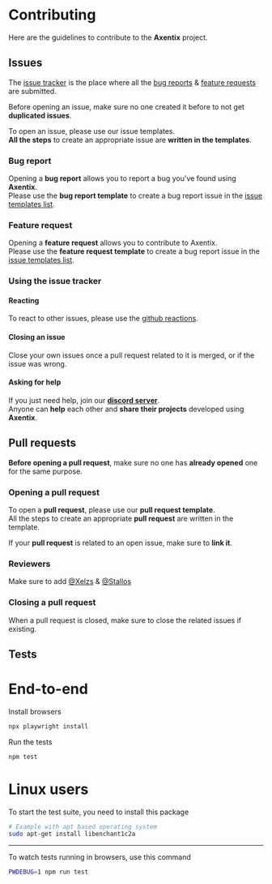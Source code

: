 # Contributing

Here are the guidelines to contribute to the **Axentix** project.

## Issues

The [issue tracker](https://github.com/axentix/axentix/issues) is the place where all the [bug reports](#bug-report) & [feature requests](#feature-request) are submitted.

Before opening an issue, make sure no one created it before to not get **duplicated issues**.

To open an issue, please use our issue templates.  
**All the steps** to create an appropriate issue are **written in the templates**.

### Bug report

Opening a **bug report** allows you to report a bug you've found using **Axentix**.  
Please use the **bug report template** to create a bug report issue in the [issue templates list](https://github.com/axentix/axentix/issues/new/choose).

### Feature request

Opening a **feature request** allows you to contribute to Axentix.  
Please use the **feature request template** to create a bug report issue in the [issue templates list](https://github.com/axentix/axentix/issues/new/choose).

### Using the issue tracker 

#### Reacting

To react to other issues, please use the [github reactions](https://github.blog/2016-03-10-add-reactions-to-pull-requests-issues-and-comments/).

#### Closing an issue

Close your own issues once a pull request related to it is merged, or if the issue was wrong.

#### Asking for help

If you just need help, join our **[discord server](https://discord.useaxentix.com/)**.  
Anyone can **help** each other and **share their projects** developed using **Axentix**.

## Pull requests

**Before opening a pull request**, make sure no one has **already opened** one for the same purpose.

### Opening a pull request

To open a **pull request**, please use our **pull request template**.  
All the steps to create an appropriate **pull request** are written in the template.

If your **pull request** is related to an open issue, make sure to **link it**.

### Reviewers

Make sure to add [@Xelzs](https://github.com/Xelzs) & [@Stallos](https://github.com/Stallos11)

### Closing a pull request

When a pull request is closed, make sure to close the related issues if existing.

## Tests

# End-to-end

Install browsers

```sh
npx playwright install
```

Run the tests

```sh
npm test
```

# Linux users

To start the test suite, you need to install this package 

```sh
# Example with apt based operating system
sudo apt-get install libenchant1c2a
```
---

To watch tests running in browsers, use this command

```sh
PWDEBUG=1 npm run test
```